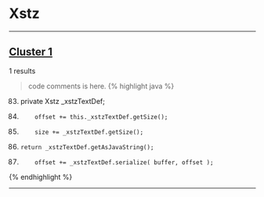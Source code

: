 # Xstz

***

## [Cluster 1](./1)
1 results
> code comments is here.
{% highlight java %}
83. private Xstz _xstzTextDef;
105.         offset += this._xstzTextDef.getSize();
167.         size += _xstzTextDef.getSize();
192.     return _xstzTextDef.getAsJavaString();
207.         offset += _xstzTextDef.serialize( buffer, offset );
{% endhighlight %}

***

